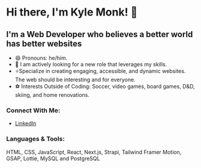 # Hi there, I'm Kyle Monk! 👋

## I'm a Web Developer who believes a better world has better websites

-   😄 Pronouns: he/him.
-   🏢 I am actively looking for a new role that leverages my skills.
-   ⭐Specialize in creating engaging, accessible, and dynamic websites. The web should be interesting and for everyone.
-   ⚽ Interests Outside of Coding: Soccer, video games, board games, D&D, skiing, and home renovations.

### Connect With Me:

-   [LinkedIn](https://www.linkedin.com/in/kylejmonk/)

### Languages & Tools:

HTML, CSS, JavaScript, React, Next.js, Strapi, Tailwind Framer Motion, GSAP, Lottie, MySQL and PostgreSQL
